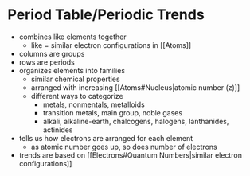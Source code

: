 # Period Table/Periodic Trends

- combines like elements together
	- like = similar electron configurations in [[Atoms]]
- columns are groups
- rows are periods
- organizes elements into families
	- similar chemical properties
	- arranged with increasing [[Atoms#Nucleus|atomic number (z)]]
	- different ways to categorize
		- metals, nonmentals, metalloids
		- transition metals, main group, noble gases
		- alkali, alkaline-earth, chalcogens, halogens, lanthanides, actinides
- tells us how electrons are arranged for each element
	- as atomic number goes up, so does number of electrons
- trends are based on [[Electrons#Quantum Numbers|similar electron configurations]]